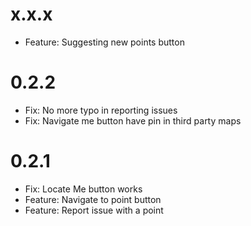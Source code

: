 # x.x.x
- Feature: Suggesting new points button

# 0.2.2
- Fix: No more typo in reporting issues
- Fix: Navigate me button have pin in third party maps

# 0.2.1
- Fix: Locate Me button works
- Feature: Navigate to point button
- Feature: Report issue with a point
